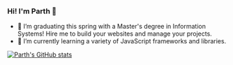 ### Hi! I'm Parth 👋

<!--
**partheus/partheus** is a ✨ _special_ ✨ repository because its `README.md` (this file) appears on your GitHub profile.

Here are some ideas to get you started:

- 🔭 I’m currently working on ...
- 🌱 I’m currently learning ...
- 👯 I’m looking to collaborate on ...
- 🤔 I’m looking for help with ...
- 💬 Ask me about ...
- 📫 How to reach me: ...
- 😄 Pronouns: ...
- ⚡ Fun fact: ...
-->

- 🔭 I’m graduating this spring with a Master's degree in Information Systems! Hire me to build your websites and manage your projects.
- 🌱 I’m currently learning a variety of JavaScript frameworks and libraries.

[![Parth's GitHub stats](https://github-readme-stats.vercel.app/api?username=partheus&show_icons=true&theme=radical?&hide=issues,contribs)](https://github.com/partheus/github-readme-stats)
